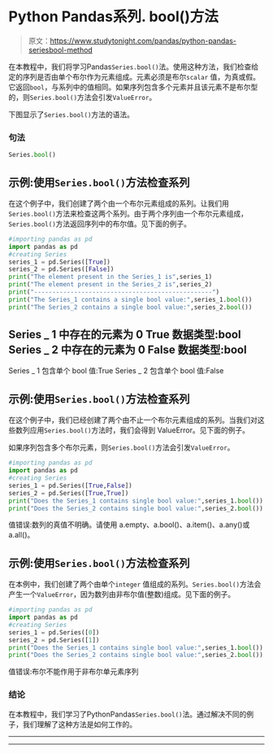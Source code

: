 # Python Pandas系列. bool()方法

> 原文：<https://www.studytonight.com/pandas/python-pandas-seriesbool-method>

在本教程中，我们将学习Pandas`Series.bool()`法。使用这种方法，我们检查给定的序列是否由单个布尔作为元素组成。元素必须是布尔`scalar` 值，为真或假。它返回`bool`，与系列中的值相同。如果序列包含多个元素并且该元素不是布尔型的，则`Series.bool()`方法会引发`ValueError`。

下图显示了`Series.bool()`方法的语法。

### 句法

```py
Series.bool()
```

## 示例:使用`Series.bool()`方法检查系列

在这个例子中，我们创建了两个由一个布尔元素组成的系列。让我们用`Series.bool()`方法来检查这两个系列。由于两个序列由一个布尔元素组成，`Series.bool()`方法返回序列中的布尔值。见下面的例子。

```py
#importing pandas as pd
import pandas as pd
#creating Series
series_1 = pd.Series([True])
series_2 = pd.Series([False])
print("The element present in the Series_1 is",series_1)
print("The element present in the Series_2 is",series_2)
print("-------------------------------------------------")
print("The Series_1 contains a single bool value:",series_1.bool())
print("The Series_2 contains a single bool value:",series_2.bool())
```

Series _ 1 中存在的元素为 0 True
数据类型:bool
Series _ 2 中存在的元素为 0 False
数据类型:bool
-
Series _ 1 包含单个 bool 值:True
Series _ 2 包含单个 bool 值:False

## 示例:使用`Series.bool()`方法检查系列

在这个例子中，我们已经创建了两个由不止一个布尔元素组成的系列。当我们对这些数列应用`Series.bool()`方法时，我们会得到 ValueError。见下面的例子。

如果序列包含多个布尔元素，则`Series.bool()`方法会引发`ValueError`。

```py
#importing pandas as pd
import pandas as pd
#creating Series
series_1 = pd.Series([True,False])
series_2 = pd.Series([True,True])
print("Does the Series_1 contains single bool value:",series_1.bool())
print("Does the Series_2 contains single bool value:",series_2.bool())
```

值错误:数列的真值不明确。请使用 a.empty、a.bool()、a.item()、a.any()或 a.all()。

## 示例:使用`Series.bool()`方法检查系列

在本例中，我们创建了两个由单个`integer` 值组成的系列。`Series.bool()`方法会产生一个`ValueError`，因为数列由非布尔值(整数)组成。见下面的例子。

```py
#importing pandas as pd
import pandas as pd
#creating Series
series_1 = pd.Series([0])
series_2 = pd.Series([1])
print("Does the Series_1 contains single bool value:",series_1.bool())
print("Does the Series_2 contains single bool value:",series_2.bool())
```

值错误:布尔不能作用于非布尔单元素序列

### 结论

在本教程中，我们学习了PythonPandas`Series.bool()`法。通过解决不同的例子，我们理解了这种方法是如何工作的。

* * *

* * *